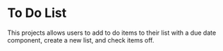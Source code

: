# To Do List
This projects allows users to add to do items to their list with a due date component, create a new list, and check items off.


